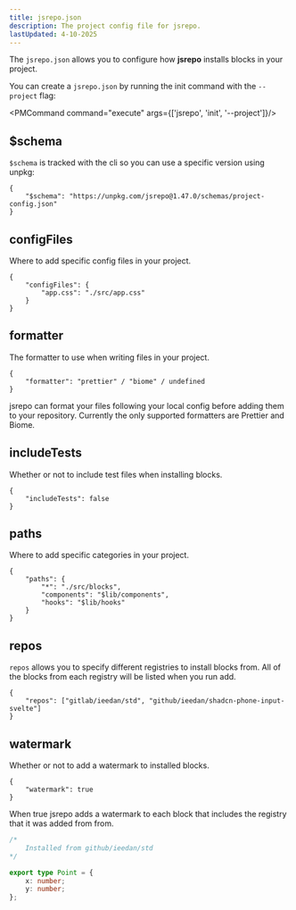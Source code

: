 ```yaml
---
title: jsrepo.json
description: The project config file for jsrepo.
lastUpdated: 4-10-2025
---
```


<script>
    import { PMCommand } from "$lib/components/ui/pm-command"
</script>

The `jsrepo.json` allows you to configure how **jsrepo** installs blocks in your project.

You can create a `jsrepo.json` by running the init command with the `--project` flag:

<PMCommand command="execute" args={['jsrepo', 'init', '--project']}/>

## $schema

`$schema` is tracked with the cli so you can use a specific version using unpkg:

```jsonc
{
	"$schema": "https://unpkg.com/jsrepo@1.47.0/schemas/project-config.json"
}
```

## configFiles

Where to add specific config files in your project.

```jsonc
{
	"configFiles": {
		"app.css": "./src/app.css"
	}
}
```

## formatter

The formatter to use when writing files in your project.

```jsonc
{
	"formatter": "prettier" / "biome" / undefined
}
```

jsrepo can format your files following your local config before adding them to your repository. Currently the only supported formatters are Prettier and Biome.

## includeTests

Whether or not to include test files when installing blocks.

```jsonc
{
	"includeTests": false
}
```

## paths

Where to add specific categories in your project.

```jsonc
{
	"paths": {
		"*": "./src/blocks",
		"components": "$lib/components",
		"hooks": "$lib/hooks"
	}
}
```

## repos

`repos` allows you to specify different registries to install blocks from. All of the blocks from each registry will be listed when you run add.

```jsonc
{
	"repos": ["gitlab/ieedan/std", "github/ieedan/shadcn-phone-input-svelte"]
}
```

## watermark

Whether or not to add a watermark to installed blocks.

```jsonc
{
	"watermark": true
}
```

When true jsrepo adds a watermark to each block that includes the registry that it was added from from.

```ts
/*
	Installed from github/ieedan/std
*/

export type Point = {
	x: number;
	y: number;
};
```
